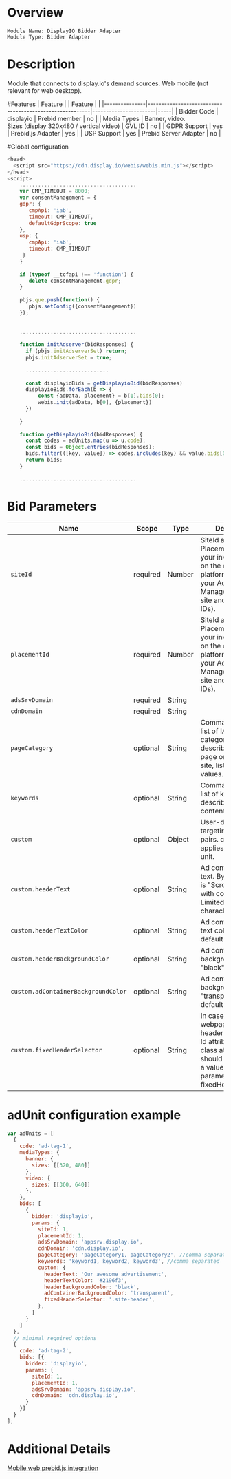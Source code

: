# Overview

```
Module Name: DisplayIO Bidder Adapter
Module Type: Bidder Adapter
```

# Description

Module that connects to display.io's demand sources.
Web mobile (not relevant for web desktop).


#Features
| Feature       |                                                         | Feature               |     |
|---------------|---------------------------------------------------------|-----------------------|-----|
| Bidder Code   | displayio                                               | Prebid member         | no  |
| Media Types   | Banner, video. <br/>Sizes (display 320x480 / vertical video) | GVL ID                | no  | 
| GDPR Support  | yes                                                     | Prebid.js Adapter     | yes |
| USP Support   | yes                                                     | Prebid Server Adapter | no  |


#Global configuration
```javascript
<head>
  <script src="https://cdn.display.io/webis/webis.min.js"></script>
</head>
<script>
    ......................................  
    var CMP_TIMEOUT = 8000;
    var consentManagement = {
    gdpr: {
       cmpApi: 'iab',
       timeout: CMP_TIMEOUT,
       defaultGdprScope: true
    },
    usp: {
       cmpApi: 'iab',
       timeout: CMP_TIMEOUT
     }
    }
    
    if (typeof __tcfapi !== 'function') {
       delete consentManagement.gdpr;
    }
    
    pbjs.que.push(function() {
       pbjs.setConfig({consentManagement})
    });
    
    
    ......................................
    
    function initAdserver(bidResponses) {
      if (pbjs.initAdserverSet) return;
      pbjs.initAdserverSet = true;
    
      ...........................
    
      const displayioBids = getDisplayioBid(bidResponses)
      displayioBids.forEach(b => {
          const {adData, placement} = b[1].bids[0];
          webis.init(adData, b[0], {placement})
      })
    
    }
    
    function getDisplayioBid(bidResponses) {
      const codes = adUnits.map(u => u.code);
      const bids = Object.entries(bidResponses);
      bids.filter(([key, value]) => codes.includes(key) && value.bids[0].bidderCode === 'displayio');
      return bids;
    }

    ......................................

```


# Bid Parameters

| Name  | Scope | Type | Description                            | Example                       |
|----------------| ----- | ---- |----------------------------------------|-------------------------------|
| `siteId`       | required | Number | SiteId and PlacementID are your inventory IDs on the display.io platform (please ask your Account Manager for your site and placement IDs). | 7753                          |
| `placementId`  | required | Number | SiteId and PlacementID are your inventory IDs on the display.io platform (please ask your Account Manager for your site and placement IDs).                                       | 5375                          |
| `adsSrvDomain` | required | String |                                        | "appsrv.display.io"           |
| `cdnDomain`    | required | String |                                        | "cdn.display.io"              |
| `pageCategory` | optional | String | Comma-separated list of IAB content categories that describe the current page or view of the site, list of available values. | "pageCategory1, pageCategory2" |
| `keywords`     | optional | String | Comma-separated list of keywords describing the content. | "keyword1, keyword2, keyword3" |
| `custom`       | optional | Object | User-defined targeting key-value pairs. custom applies to a specific unit. | `{headerTextColor: "red", fixedHeaderSelector: '.site-header'}` |
| `custom.headerText`| optional | String | Ad container header text. By default, text is "Scroll to continue with content". Limited to 50 characters. | "Our awesome advertisement"|
| `custom.headerTextColor`| optional | String | Ad container header text color, "white" by default | "#2196f3"|
| `custom.headerBackgroundColor`| optional | String | Ad container header background color, "black" by default | "#fff" |
| `custom.adContainerBackgroundColor`| optional | String | Ad container body background color, "transparent" by default | "#000"|
| `custom.fixedHeaderSelector`| optional | String | In case your webpage has a fixed header – the header Id attribute or header class attribute should be defined as a value for parameter fixedHeaderSelector. | ".site-header"|

# adUnit configuration example
```javascript
var adUnits = [
  {
    code: 'ad-tag-1',
    mediaTypes: {
      banner: {
        sizes: [[320, 480]]
      },
      video: {
        sizes: [[360, 640]]
      },
    },
    bids: [
      {
        bidder: 'displayio',
        params: {
          siteId: 1,
          placementId: 1,
          adsSrvDomain: 'appsrv.display.io',
          cdnDomain: 'cdn.display.io',
          pageCategory: 'pageCategory1, pageCategory2', //comma separated
          keywords: 'keyword1, keyword2, keyword3', //comma separated
          custom: {
            headerText: 'Our awesome advertisement',
            headerTextColor: '#2196f3',
            headerBackgroundColor: 'black',
            adContainerBackgroundColor: 'transparent',
            fixedHeaderSelector: '.site-header',
          },
        }
      }
    ]
  },
  // minimal required options
  {
    code: 'ad-tag-2',
    bids: [{
      bidder: 'displayio',
      params: {
        siteId: 1,
        placementId: 1,
        adsSrvDomain: 'appsrv.display.io',
        cdnDomain: 'cdn.display.io',
      }
    }]
  }
];
```

# Additional Details
[Mobile web prebid.js integration](https://www.display.io/documentation/mobile-web-prebid-js-integration/)
